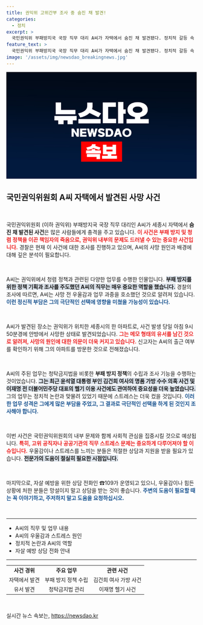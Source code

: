 ```yaml
---
title: 권익위 고위간부 조사 중 숨진 채 발견!
categories:
  - 정치
excerpt: >
  국민권익위 부패방지국 국장 직무 대리 A씨가 자택에서 숨진 채 발견됐다. 정치적 갈등 속 업무 스트레스를 겪던 그는 유서를 남겼으며, 경찰이 사건을 조사 중이다. 이 충격적인 사례의 전말이 드러날까?
feature_text: >
  국민권익위 부패방지국 국장 직무 대리 A씨가 자택에서 숨진 채 발견됐다. 정치적 갈등 속 업무 스트레스를 겪던 그는 유서를 남겼으며, 경찰이 사건을 조사 중이다. 이 충격적인 사례의 전말이 드러날까?
image: '/assets/img/newsdao_breakingnews.jpg'
---
```


<p><img src="/assets/img/newsdao_breakingnews.jpg" alt="ontimetimes 속보" /></p>

<h2 data-ke-size="size26">국민권익위원회 A씨 자택에서 발견된 사망 사건</h2>

<p data-ke-size="size16">&nbsp;</p>

<p>국민권익위원회 (이하 권익위) 부패방지국 국장 직무 대리인 A씨가 세종시 자택에서 <strong>숨진 채 발견된 사건</strong>은 많은 사람들에게 충격을 주고 있습니다. <b><span style="color: #ee2323;">이 사건은 부패 방지 및 청렴 정책을 이끈 책임자의 죽음으로, 권익위 내부의 문제도 드러낼 수 있는 중요한 사건입니다.</span></b> 경찰은 현재 이 사건에 대한 조사를 진행하고 있으며, A씨의 사망 원인과 배경에 대해 깊은 분석이 필요합니다. </p>

<p data-ke-size="size16">&nbsp;</p>

<p>A씨는 권익위에서 청렴 정책과 관련된 다양한 업무를 수행한 인물입니다. <b><span style="background-color: #21538527;">부패 방지를 위한 정책 기획과 조사를 주도했던 A씨의 직무는 매우 중요한 역할을 했습니다.</span></b> 경찰의 조사에 따르면, A씨는 사망 전 우울감과 업무 과중을 호소했던 것으로 알려져 있습니다. <b><span style="color: #1a5490;">이런 정신적 부담은 그의 극단적인 선택에 영향을 미쳤을 가능성이 있습니다.</span></b> </p>

<p data-ke-size="size16">&nbsp;</p>

<p>A씨가 발견된 장소는 권익위가 위치한 세종시의 한 아파트로, 사건 발생 당일 아침 9시 50분경에 안방에서 사망한 상태로 발견되었습니다. <b><span style="color: #ee2323;">그는 메모 형태의 유서를 남긴 것으로 알려져, 사망의 원인에 대한 의문이 더욱 커지고 있습니다.</span></b> 신고자는 A씨의 출근 여부를 확인하기 위해 그의 아파트를 방문한 것으로 전해졌습니다. </p>

<p data-ke-size="size16">&nbsp;</p>

<p>A씨의 주된 업무는 청탁금지법을 비롯한 <strong>부패 방지 정책</strong>의 수립과 조사 기능을 수행하는 것이었습니다. <b><span style="background-color: #21538527;">그는 최근 윤석열 대통령 부인 김건희 여사의 명품 가방 수수 의혹 사건 및 이재명 전 더불어민주당 대표의 헬기 이용 사건에도 관여하여 중요성을 더욱 높였습니다.</span></b> 그의 업무는 정치적 논란과 맞물려 있었기 때문에 스트레스는 더욱 컸을 것입니다. <b><span style="color: #1a5490;">이러한 업무 성격은 그에게 많은 부담을 주었고, 그 결과로 극단적인 선택을 하게 된 것인지 조사해야 합니다.</span></b></p>

<p data-ke-size="size16">&nbsp;</p>

<p>이번 사건은 국민권익위원회의 내부 문제와 함께 사회적 관심을 집중시킬 것으로 예상됩니다. <b><span style="color: #ee2323;">특히, 고위 공직자나 공공기관의 직무 스트레스 문제는 중요하게 다루어져야 할 이슈입니다.</span></b> 우울감이나 스트레스를 느끼는 분들은 적절한 상담과 지원을 받을 필요가 있습니다. <b><span style="background-color: #21538527;">전문가의 도움이 절실히 필요한 시점입니다.</span></b></p>

<p data-ke-size="size16">&nbsp;</p>

<p>마지막으로, 자살 예방을 위한 상담 전화인 ☎109가 운영되고 있으니, 우울감이나 힘든 상황에 처한 분들은 망설이지 말고 상담을 받는 것이 좋습니다. <b><span style="color: #1a5490;">주변의 도움이 필요할 때는 꼭 이야기하고, 주저하지 말고 도움을 요청하십시오.</span></b> </p>

<p data-ke-size="size16">&nbsp;</p> 

<hr> 

<ul>
<li>A씨의 직무 및 업무 내용</li>
<li>A씨의 우울감과 스트레스 원인</li>
<li>정치적 논란과 A씨의 역할</li>
<li>자살 예방 상담 전화 안내</li>
</ul> 

<hr>

<table style="width:100%;">
<tr>
<td style="text-align: center; height: 17px;"><b>사건 경위</b></td>
<td style="text-align: center; height: 17px;"><b>주요 업무</b></td>
<td style="text-align: center; height: 17px;"><b>관련 사건</b></td>
</tr>
<tr>
<td style="text-align: center; height: 17px;">자택에서 발견</td>
<td style="text-align: center; height: 17px;">부패 방지 정책 수립</td>
<td style="text-align: center; height: 17px;">김건희 여사 가방 사건</td>
</tr>
<tr>
<td style="text-align: center; height: 17px;">유서 발견</td>
<td style="text-align: center; height: 17px;">청탁금지법 관리</td>
<td style="text-align: center; height: 17px;">이재명 헬기 사건</td>
</tr>
</table> 

<p data-ke-size="size16">&nbsp;</p>
실시간 뉴스 속보는, <a href="https://newsdao.kr" rel="dofollow">https://newsdao.kr</a>



